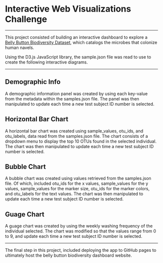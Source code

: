 # Interactive Web Visualizations Challenge

--- 

This project consisted of building an interactive dashboard to explore a [Belly Button Biodiversity Dataset](http://robdunnlab.com/projects/belly-button-biodiversity/), which catalogs the microbes that colonize human navels.

Using the D3.js JavaScript library, the sample.json file was read to use to create the following interactive diagrams. 

---

## Demographic Info

A demographic information panel was created by using each key-value from the metadata within the samples.json file. The panel was then manipulated to update each time a new test subject ID number is selected. 

## Horizontal Bar Chart

A horizontal bar chart was created using sample_values, otu_ids, and otu_labels, data read from the samples.json file. The chart consists of a dropdown menu to display the top 10 OTUs found in the selected individual. The chart was then manipulated to update each time a new test subject ID number is selected.

## Bubble Chart

A bubble chart was created using values retrieved from the samples.json file. Of which, included otu_ids for the x values, sample_values for the y values, sample_values for the marker size, otu_ids for the marker colors, and otu_labels for the text values. The chart was then manipulated to update each time a new test subject ID number is selected.

## Guage Chart

A guage chart was created by using the weekly washing frequency of the individual selected. The chart was modified so that the values range from 0 to 9, and update each time a new test subject ID number is selected.

---

The final step in this project, included deploying the app to GitHub pages to ultimately host the belly button biodiversity dashboard website.